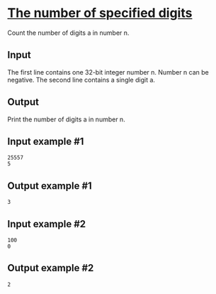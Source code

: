 # [The number of specified digits](https://www.e-olymp.com/en/contests/9563/problems/83873)
Count the number of digits a in number n.

## Input
The first line contains one 32-bit integer number n. Number n can be negative. The second line contains a single digit a.

## Output
Print the number of digits a in number n.

## Input example #1
```
25557
5
```

## Output example #1
```
3
```

## Input example #2
```
100
0
```

## Output example #2
```
2
```
